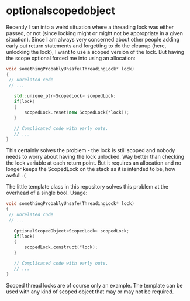 # optionalscopedobject

Recently I ran into a weird situation where a threading lock was either passed, or not (since locking might or might not be appropriate in a given situation).
Since I am always very concerned about other people adding early out return statements and forgetting to do the cleanup (here, unlocking the lock), I want to use a scoped version of the lock. But having the scope optional forced me into using an allocation:
 ``` cpp
void somethingProbablyUnsafe(ThreadingLock* lock)
{
  // unrelated code
  // ...
  
	std::unique_ptr<ScopedLock> scopedLock;
	if(lock)
	{
		scopedLock.reset(new ScopedLock(*lock));
	}

	// Complicated code with early outs.
	// ...
}
 ```
This certainly solves the problem - the lock is still scoped and nobody needs to worry about having the lock unlocked. Way better than checking the lock variable at each return point. But it requires an allocation and no longer keeps the ScopedLock on the stack as it is intended to be, how awful! :(

The little template class in this repository solves this problem at the overhead of a single bool. Usage:
 ``` cpp
void somethingProbablyUnsafe(ThreadingLock* lock)
{
  // unrelated code
  // ...
  
	OptionalScopedObject<ScopedLock> scopedLock;
	if(lock)
	{
		scopedLock.construct(*lock);
	}

	// Complicated code with early outs.
	// ...
}
 ```
 Scoped thread locks are of course only an example. The template can be used with any kind of scoped object that may or may not be required.
